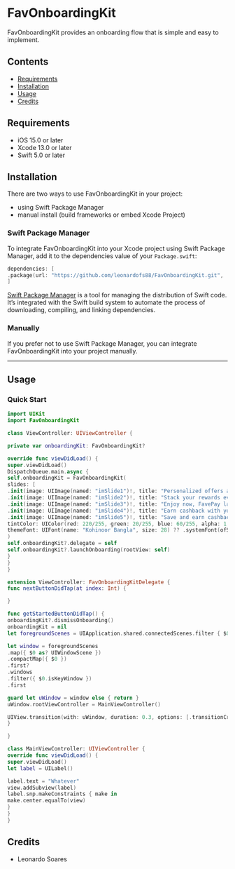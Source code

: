 # FavOnboardingKit

FavOnboardingKit provides an onboarding flow that is simple and easy to implement.

## Contents

- [Requirements](#requirements)
- [Installation](#installation)
- [Usage](#usage)
- [Credits](#credits)

## Requirements

- iOS 15.0 or later
- Xcode 13.0 or later
- Swift 5.0 or later


## Installation
There are two ways to use FavOnboardingKit in your project:
- using Swift Package Manager
- manual install (build frameworks or embed Xcode Project)

### Swift Package Manager

To integrate FavOnboardingKit into your Xcode project using Swift Package Manager, add it to the dependencies value of your `Package.swift`:

```swift
dependencies: [
.package(url: "https://github.com/leonardofs88/FavOnboardingKit.git", .upToNextMajor(from: "1.0.0"))
]
```

 [Swift Package Manager](https://swift.org/package-manager/) is a tool for managing the distribution of Swift code. It’s integrated with the Swift build system to automate the process of downloading, compiling, and linking dependencies.

### Manually

If you prefer not to use Swift Package Manager, you can integrate FavOnboardingKit into your project manually.

---

## Usage

### Quick Start

```swift
import UIKit
import FavOnboardingKit

class ViewController: UIViewController {

private var onboardingKit: FavOnboardingKit?

override func viewDidLoad() {
super.viewDidLoad()
DispatchQueue.main.async {
self.onboardingKit = FavOnboardingKit(
slides: [
.init(image: UIImage(named: "imSlide1")!, title: "Personalized offers at 40,000+ places"),
.init(image: UIImage(named: "imSlide2")!, title: "Stack your rewards every time you pay"),
.init(image: UIImage(named: "imSlide3")!, title: "Enjoy now, FavePay later"),
.init(image: UIImage(named: "imSlide4")!, title: "Earn cashback with your physical card"),
.init(image: UIImage(named: "imSlide5")!, title: "Save and earn cashback with Deals of eCards")],
tintColor: UIColor(red: 220/255, green: 20/255, blue: 60/255, alpha: 1.0),
themeFont: UIFont(name: "Kohinoor Bangla", size: 28) ?? .systemFont(ofSize: 28, weight: .bold)
)
self.onboardingKit?.delegate = self
self.onboardingKit?.launchOnboarding(rootView: self)
}
}
}

extension ViewController: FavOnboardingKitDelegate {
func nextButtonDidTap(at index: Int) {

}

func getStartedButtonDidTap() {
onboardingKit?.dismissOnboarding()
onboardingKit = nil
let foregroundScenes = UIApplication.shared.connectedScenes.filter { $0.activationState == .foregroundActive }

let window = foregroundScenes
.map({ $0 as? UIWindowScene })
.compactMap({ $0 })
.first?
.windows
.filter({ $0.isKeyWindow })
.first

guard let uWindow = window else { return }
uWindow.rootViewController = MainViewController()

UIView.transition(with: uWindow, duration: 0.3, options: [.transitionCrossDissolve], animations: nil, completion: nil)
}

}

class MainViewController: UIViewController {
override func viewDidLoad() {
super.viewDidLoad()
let label = UILabel()

label.text = "Whatever"
view.addSubview(label)
label.snp.makeConstraints { make in
make.center.equalTo(view)
}
}
}
```

## Credits

- Leonardo Soares

